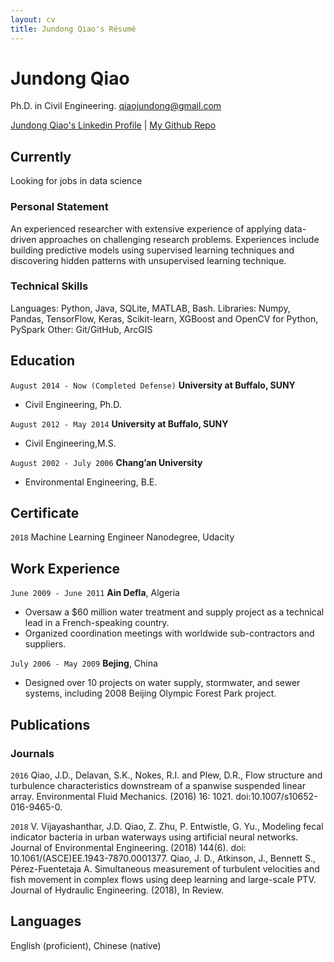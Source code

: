 ```yaml
---
layout: cv
title: Jundong Qiao's Résumé
---
```

# Jundong Qiao
Ph.D. in Civil Engineering. qiaojundong@gmail.com

<div id="webaddress">
<a href="https://www.linkedin.com/in/jundong-qiao/">Jundong Qiao's Linkedin Profile</a>
| <a href="https://github.com/jundongq">My Github Repo</a>
</div>


## Currently

Looking for jobs in data science

### Personal Statement

An experienced researcher with extensive experience of applying data-driven approaches on challenging research problems. Experiences include building predictive models using supervised learning techniques and discovering hidden patterns with unsupervised learning technique.


### Technical Skills

Languages: Python, Java, SQLite, MATLAB, Bash.
Libraries: Numpy, Pandas, TensorFlow, Keras, Scikit-learn, XGBoost and OpenCV for Python, PySpark
Other:     Git/GitHub, ArcGIS

## Education

`August 2014 - Now (Completed Defense)`
__University at Buffalo, SUNY__

- Civil Engineering, Ph.D.

`August 2012 - May 2014`
__University at Buffalo, SUNY__

- Civil Engineering,M.S.

`August 2002 - July 2006`
__Chang’an University__

- Environmental Engineering, B.E.

## Certificate

`2018`
Machine Learning Engineer Nanodegree, Udacity

## Work Experience

`June 2009 - June 2011`
__Ain Defla__, Algeria

- Oversaw a $60 million water treatment and supply project as a technical lead in a French-speaking country.
- Organized coordination meetings with worldwide sub-contractors and suppliers.


`July 2006 - May 2009`
__Bejing__, China

- Designed over 10 projects on water supply, stormwater, and sewer systems, including 2008 Beijing Olympic Forest Park project.


## Publications

<!-- A list is also available [online](http://scholar.google.co.uk/citations?user=LTOTl0YAAAAJ) -->

### Journals

`2016`
Qiao, J.D., Delavan, S.K., Nokes, R.I. and Plew, D.R., Flow structure and turbulence characteristics downstream of a spanwise suspended linear array. Environmental Fluid Mechanics. (2016) 16: 1021. doi:10.1007/s10652-016-9465-0.

`2018`
V. Vijayashanthar, J.D. Qiao, Z. Zhu, P. Entwistle, G. Yu., Modeling fecal indicator bacteria in urban waterways using artificial neural networks. Journal of Environmental Engineering. (2018) 144(6). doi: 10.1061/(ASCE)EE.1943-7870.0001377.
Qiao, J. D., Atkinson, J., Bennett S., Pérez-Fuentetaja A. Simultaneous measurement of turbulent velocities and fish movement in complex flows using deep learning and large-scale PTV. Journal of Hydraulic Engineering. (2018), In Review.


## Languages
English (proficient), Chinese (native)




<!-- ### Footer

Last updated: August 2018 -->


